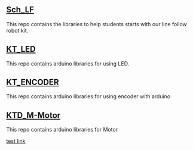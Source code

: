 ## [Sch_LF](https://github.com/KhalifNovation/Sch_LF)

This repo contains the libraries to help students starts with our line follow robot kit.

## [KT_LED](https://github.com/KhalifNovation/KT_LED)

This repo contains arduino libraries for using LED.

## [KT_ENCODER](https://github.com/KhalifNovation/KT_ENCODER)

This repo contains arduino libraries for using encoder with arduino

## [KTD_M-Motor](https://github.com/KhalifNovation/KTD_M-Motor)

This repo contains arduino libraries for Motor

[test link](https://github.com/KhalifNovation/KhalifNovation.github.io/blob/master/testlink.md)
